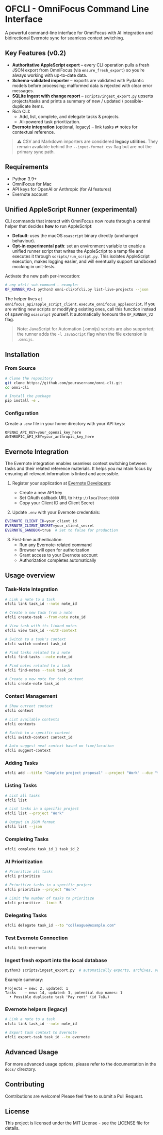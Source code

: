 # OFCLI - OmniFocus Command Line Interface

A powerful command-line interface for OmniFocus with AI integration and bidirectional Evernote sync for seamless context switching.

## Key Features (v0.2)

* **Authoritative AppleScript export** – every CLI operation pulls a fresh JSON export from OmniFocus (via `ensure_fresh_export`) so you’re always working with up-to-date data.
* **Schema-validated importer** – exports are validated with Pydantic models before processing; malformed data is rejected with clear error messages.
* **SQLite ingest with change report** – `scripts/ingest_export.py` upserts projects/tasks and prints a summary of new / updated / possible-duplicate items.
* Rich CLI:
  * Add, list, complete, and delegate tasks & projects.
  * AI-powered task prioritization.
* **Evernote integration** (optional, legacy) – link tasks ⇄ notes for contextual reference.

> ⚠️  CSV and Markdown importers are considered **legacy utilities**. They remain available behind the `--input-format csv` flag but are not the primary sync path.

## Requirements

- Python 3.9+
- OmniFocus for Mac
- API keys for OpenAI or Anthropic (for AI features)
- Evernote account

## Unified AppleScript Runner (experimental)

CLI commands that interact with OmniFocus now route through a central helper that decides **how** to run AppleScript:

* **Default**: uses the macOS `osascript` binary directly (unchanged behaviour).
* **Opt-in experimental path**: set an environment variable to enable a unified runner script that writes the AppleScript to a temp file and executes it through `scripts/run_script.py`.  This isolates AppleScript execution, makes logging easier, and will eventually support sandboxed mocking in unit-tests.

Activate the new path per-invocation:

```bash
# any ofcli sub-command – example:
OF_RUNNER_V2=1 python3 omni-cli/ofcli.py list-live-projects --json
```

The helper lives at `omnifocus_api/apple_script_client.execute_omnifocus_applescript`.  If you are writing new scripts or modifying existing ones, call this function instead of spawning `osascript` yourself.  It automatically honours the `OF_RUNNER_V2` flag.

> Note: JavaScript for Automation (.omnijs) scripts are also supported; the runner adds the `-l JavaScript` flag when the file extension is `.omnijs`.

## Installation

### From Source

```bash
# Clone the repository
git clone https://github.com/yourusername/omni-cli.git
cd omni-cli

# Install the package
pip install -e .
```

### Configuration

Create a `.env` file in your home directory with your API keys:

```
OPENAI_API_KEY=your_openai_key_here
ANTHROPIC_API_KEY=your_anthropic_key_here
```

## Evernote Integration

The Evernote integration enables seamless context switching between tasks and their related reference materials. It helps you maintain focus by ensuring all relevant information is linked and accessible.

1. Register your application at [Evernote Developers](https://dev.evernote.com/):
   - Create a new API key
   - Set OAuth callback URL to `http://localhost:8080`
   - Copy your Client ID and Client Secret

2. Update `.env` with your Evernote credentials:
```bash
EVERNOTE_CLIENT_ID=your_client_id
EVERNOTE_CLIENT_SECRET=your_client_secret
EVERNOTE_SANDBOX=true  # Set to false for production
```

3. First-time authentication:
   - Run any Evernote-related command
   - Browser will open for authorization
   - Grant access to your Evernote account
   - Authorization completes automatically

## Usage overview

### Task-Note Integration

```bash
# Link a note to a task
ofcli link task_id --note note_id

# Create a new task from a note
ofcli create-task --from-note note_id

# View task with its linked notes
ofcli view task_id --with-context

# Switch to a task's context
ofcli switch-context task_id

# Find tasks related to a note
ofcli find-tasks --note note_id

# Find notes related to a task
ofcli find-notes --task task_id

# Create a new note for task context
ofcli create-note task_id
```

### Context Management

```bash
# Show current context
ofcli context

# List available contexts
ofcli contexts

# Switch to a specific context
ofcli switch-context context_id

# Auto-suggest next context based on time/location
ofcli suggest-context
```

### Adding Tasks

```bash
ofcli add --title "Complete project proposal" --project "Work" --due "tomorrow at 5pm"
```

### Listing Tasks

```bash
# List all tasks
ofcli list

# List tasks in a specific project
ofcli list --project "Work"

# Output in JSON format
ofcli list --json
```

### Completing Tasks

```bash
ofcli complete task_id_1 task_id_2
```

### AI Prioritization

```bash
# Prioritize all tasks
ofcli prioritize

# Prioritize tasks in a specific project
ofcli prioritize --project "Work"

# Limit the number of tasks to prioritize
ofcli prioritize --limit 5
```

### Delegating Tasks

```bash
ofcli delegate task_id --to "colleague@example.com"
```

### Test Evernote Connection

```bash
ofcli test-evernote
```

### Ingest fresh export into the local database

```bash
python3 scripts/ingest_export.py  # automatically exports, archives, validates, ingests, and prints a change report
```

Example summary:

```
Projects – new: 2, updated: 1
Tasks    – new: 14, updated: 3, potential dup names: 1
  • Possible duplicate task 'Pay rent' (id 7aB…)
```

### Evernote helpers (legacy)

```bash
# Link a note to a task
ofcli link task_id --note note_id

# Export task context to Evernote
ofcli export-task task_id --to evernote
```

## Advanced Usage

For more advanced usage options, please refer to the documentation in the `docs/` directory.

## Contributing

Contributions are welcome! Please feel free to submit a Pull Request.

## License

This project is licensed under the MIT License - see the LICENSE file for details.
